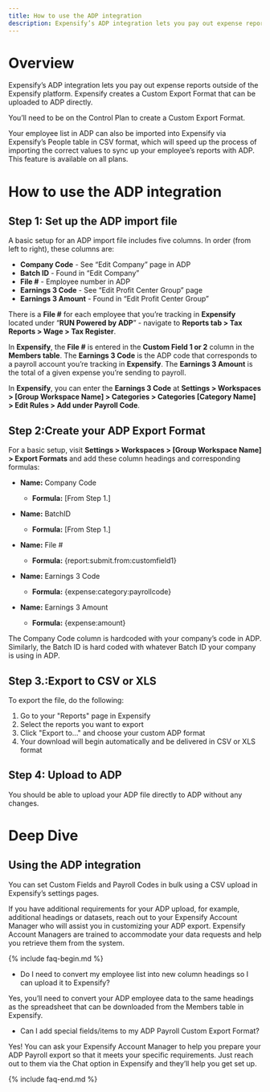 ```yaml
---
title: How to use the ADP integration
description: Expensify’s ADP integration lets you pay out expense reports outside of the Expensify platform. Expensify creates a Custom Export Format that can be uploaded to ADP directly. 
---
```

# Overview
Expensify’s ADP integration lets you pay out expense reports outside of the Expensify platform. Expensify creates a Custom Export Format that can be uploaded to ADP directly. 

You’ll need to be on the Control Plan to create a Custom Export Format.

Your employee list in ADP can also be imported into Expensify via Expensify’s People table in CSV format, which will speed up the process of importing the correct values to sync up your employee’s reports with ADP. This feature is available on all plans. 

# How to use the ADP integration

## Step 1: Set up the ADP import file

A basic setup for an ADP import file includes five columns. In order (from left to right), these columns are: 

- **Company Code** - See “Edit Company” page in ADP
- **Batch ID** - Found in “Edit Company”
- **File #** - Employee number in ADP
- **Earnings 3 Code** - See “Edit Profit Center Group” page
- **Earnings 3 Amount** - Found in “Edit Profit Center Group”

There is a **File #** for each employee that you’re tracking in **Expensify** located under “**RUN Powered by ADP**” - navigate to **Reports tab > Tax Reports > Wage > Tax Register**.

In **Expensify**, the **File #** is entered in the **Custom Field 1 or 2** column in the **Members table**. 
The **Earnings 3 Code** is the ADP code that corresponds to a payroll account you’re tracking in **Expensify**. The **Earnings 3 Amount** is the total of a given expense you’re sending to payroll.

In **Expensify**, you can enter the **Earnings 3 Code** at **Settings > Workspaces > [Group Workspace Name] > Categories > Categories [Category Name] > Edit Rules > Add under Payroll Code**.

## Step 2:Create your ADP Export Format

For a basic setup, visit **Settings > Workspaces > [Group Workspace Name] > Export Formats** and add these column headings and corresponding formulas: 

- **Name:** Company Code
  - **Formula:** [From Step 1.]
  
- **Name:** BatchID
  - **Formula:** [From Step 1.]
  
- **Name:** File #
  - **Formula:** {report:submit.from:customfield1}
  
- **Name:** Earnings 3 Code
  - **Formula:** {expense:category:payrollcode}
  
- **Name:** Earnings 3 Amount
  - **Formula:** {expense:amount}

The Company Code column is hardcoded with your company’s code in ADP. Similarly, the Batch ID is hard coded with whatever Batch ID your company is using in ADP.

## Step 3.:Export to CSV or XLS

To export the file, do the following:

1. Go to your "Reports" page in Expensify
2. Select the reports you want to export
3. Click "Export to..." and choose your custom ADP format
4. Your download will begin automatically and be delivered in CSV or XLS format

## Step 4: Upload to ADP

You should be able to upload your ADP file directly to ADP without any changes.

# Deep Dive

## Using the ADP integration

You can set Custom Fields and Payroll Codes in bulk using a CSV upload in Expensify’s settings pages. 

If you have additional requirements for your ADP upload, for example, additional headings or datasets, reach out to your Expensify Account Manager who will assist you in customizing your ADP export. Expensify Account Managers are trained to accommodate your data requests and help you retrieve them from the system.

{% include faq-begin.md %} 

- Do I need to convert my employee list into new column headings so I can upload it to Expensify?

Yes, you’ll need to convert your ADP employee data to the same headings as the spreadsheet that can be downloaded from the Members table in Expensify. 

- Can I add special fields/items to my ADP Payroll Custom Export Format?

Yes! You can ask your Expensify Account Manager to help you prepare your ADP Payroll export so that it meets your specific requirements. Just reach out to them via the Chat option in Expensify and they’ll help you get set up.

{% include faq-end.md %}
